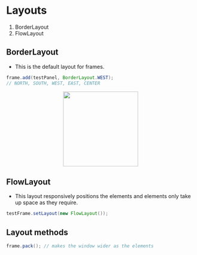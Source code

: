 # Layouts
1. BorderLayout
2. FlowLayout

## BorderLayout
- This is the default layout for frames.

```java
frame.add(testPanel, BorderLayout.WEST);
// NORTH, SOUTH, WEST, EAST, CENTER
```

<div style="text-align: center;">
  <img src="https://i.imgur.com/ff2BO0Z.png" width="200">
</div>


## FlowLayout
- This layout responsively positions the elements and elements only take up space as they require.

```java
testFrame.setLayout(new FlowLayout());
```

## Layout methods
```java
frame.pack(); // makes the window wider as the elements
```
